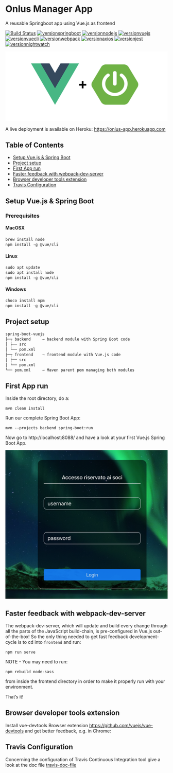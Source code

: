 # Onlus Manager App
A reusable Springboot app using Vue.js as frontend

[![Build Status](https://travis-ci.org/prima-s/onlus-manager-test.svg?branch=master)](https://travis-ci.org/prima-s/onlus-manager-test)
[![versionspringboot](https://img.shields.io/badge/springboot-2.1.3_RELEASE-brightgreen.svg)](https://github.com/spring-projects/spring-boot)
[![versionnodejs](https://img.shields.io/badge/nodejs-v11.8.0-brightgreen.svg)](https://nodejs.org/en/)
[![versionvuejs](https://img.shields.io/badge/vue.js-2.6.6-brightgreen.svg)](https://vuejs.org/)
[![versionvuecli](https://img.shields.io/badge/vue_CLI-3.4.0-brightgreen.svg)](https://cli.vuejs.org/)
[![versionwebpack](https://img.shields.io/badge/webpack-4.28.4-brightgreen.svg)](https://webpack.js.org/)
[![versionaxios](https://img.shields.io/badge/axios-0.18.0-brightgreen.svg)](https://github.com/axios/axios)
[![versionjest](https://img.shields.io/badge/jest-23.6.0-brightgreen.svg)](https://jestjs.io/)
[![versionnightwatch](https://img.shields.io/badge/nightwatch-0.9.21-brightgreen.svg)](http://nightwatchjs.org/)

![localhost-first-run](screenshots/localhost-first-run.png)

A live deployment is available on Heroku: https://onlus-app.herokuapp.com

## Table of Contents  
* [Setup Vue.js & Spring Boot](#setup-vuejs--spring-boot)
* [Project setup](#project-setup)
* [First App run](first-app-run)
* [Faster feedback with webpack-dev-server](#faster-feedback-with-webpack-dev-server)
* [Browser developer tools extension](#browser-developer-tools-extension)
* [Travis Configuration](#travis-configuration)

## Setup Vue.js & Spring Boot

### Prerequisites

#### MacOSX

```
brew install node
npm install -g @vue/cli
```

#### Linux

```
sudo apt update
sudo apt install node
npm install -g @vue/cli
```

#### Windows

```
choco install npm
npm install -g @vue/cli
```

## Project setup

```
spring-boot-vuejs
├─┬ backend     → backend module with Spring Boot code
│ ├── src
│ └── pom.xml
├─┬ frontend    → frontend module with Vue.js code
│ ├── src
│ └── pom.xml
└── pom.xml     → Maven parent pom managing both modules
```

## First App run

Inside the root directory, do a: 

```
mvn clean install
```

Run our complete Spring Boot App:

```
mvn --projects backend spring-boot:run
```

Now go to http://localhost:8088/ and have a look at your first Vue.js Spring Boot App.

![onlus-app-login](screenshots/onlus-app-login.png)



## Faster feedback with webpack-dev-server

The webpack-dev-server, which will update and build every change through all the parts of the JavaScript build-chain, is pre-configured in Vue.js out-of-the-box! So the only thing needed to get fast feedback development-cycle is to cd into `frontend` and run:

```
npm run serve
```

NOTE - You may need to run:

```
npm rebuild node-sass
```

from inside the frontend directory in order to make it properly run with your environment.

That’s it! 


## Browser developer tools extension

Install vue-devtools Browser extension https://github.com/vuejs/vue-devtools and get better feedback, e.g. in Chrome:

## Travis Configuration

Concerning the configuration of Travis Continuous Integration tool give a look at the doc file [travis-doc-file](docs/travisCI-config.txt)
